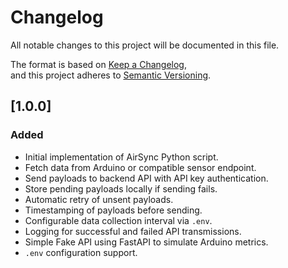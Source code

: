 # Changelog

All notable changes to this project will be documented in this file.

The format is based on [Keep a Changelog](https://keepachangelog.com/en/1.0.0/),  
and this project adheres to [Semantic Versioning](https://semver.org/spec/v2.0.0.html).

## [1.0.0]

### Added

- Initial implementation of AirSync Python script.
- Fetch data from Arduino or compatible sensor endpoint.
- Send payloads to backend API with API key authentication.
- Store pending payloads locally if sending fails.
- Automatic retry of unsent payloads.
- Timestamping of payloads before sending.
- Configurable data collection interval via `.env`.
- Logging for successful and failed API transmissions.
- Simple Fake API using FastAPI to simulate Arduino metrics.
- `.env` configuration support.
